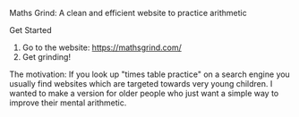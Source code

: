 Maths Grind: A clean and efficient website to practice arithmetic

Get Started
1) Go to the website: https://mathsgrind.com/
2) Get grinding!

The motivation:
If you look up "times table practice" on a search engine you usually find websites which are targeted towards very young children. I wanted to make a version for older people who just want a simple way to improve their mental arithmetic.

